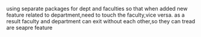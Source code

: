 using separate packages for dept and faculties so that
when added new feature related to  department,need to touch the faculty,vice versa.
as a result faculty and department  can exit without each other,so they can tread are seapre feature
